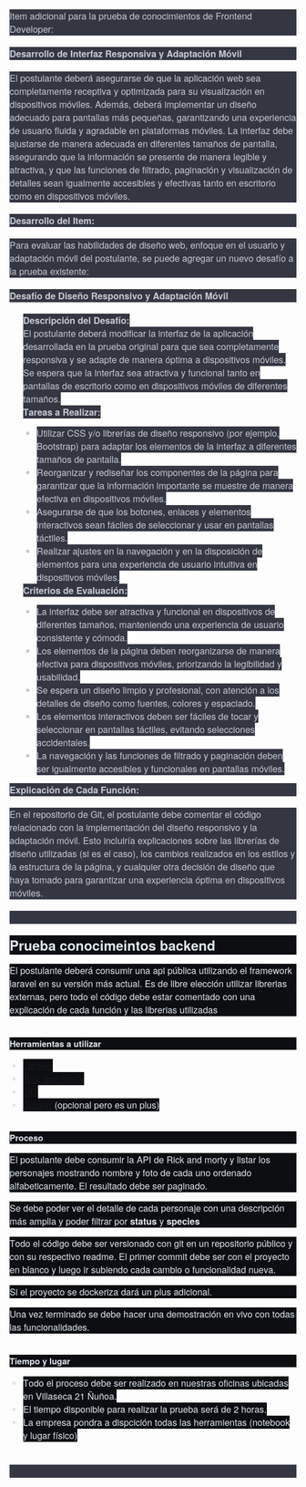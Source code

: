 <!DOCTYPE html PUBLIC "-//W3C//DTD HTML 4.01//EN" "http://www.w3.org/TR/html4/strict.dtd">
<html>
<head>
  <meta http-equiv="Content-Type" content="text/html; charset=utf-8">
  <meta http-equiv="Content-Style-Type" content="text/css">
  <title></title>
  <meta name="Generator" content="Cocoa HTML Writer">
  <meta name="CocoaVersion" content="1894.7">
  <style type="text/css">
    p.p1 {margin: 0.0px 0.0px 20.0px 0.0px; font: 16.0px 'Helvetica Neue'; color: #c7cbd3; -webkit-text-stroke: #c7cbd3; background-color: #343642}
    p.p3 {margin: 0.0px 0.0px 20.0px 0.0px; font: 16.0px 'Helvetica Neue'; color: #c7cbd3; -webkit-text-stroke: #c7cbd3; background-color: #343642; min-height: 18.0px}
    p.p5 {margin: 0.0px 0.0px 16.0px 0.0px; font: 16.0px 'Helvetica Neue'; color: #e0e8f0; -webkit-text-stroke: #e0e8f0; background-color: #0c0e12}
    p.p6 {margin: 0.0px 0.0px 0.0px 0.0px; line-height: 15.0px; font: 15.0px 'Helvetica Neue'; color: #e0e8f0; -webkit-text-stroke: #e0e8f0; min-height: 18.0px}
    p.p9 {margin: 0.0px 0.0px 0.0px 0.0px; line-height: 18.0px; font: 18.0px 'Helvetica Neue'; color: #e0e8f0; -webkit-text-stroke: #e0e8f0; min-height: 21.0px}
    li.li2 {margin: 0.0px 0.0px 0.0px 0.0px; font: 16.0px 'Helvetica Neue'; color: #c7cbd3; -webkit-text-stroke: #c7cbd3}
    li.li8 {margin: 0.0px 0.0px 0.0px 0.0px; font: 16.0px 'Helvetica Neue'; color: #e0e8f0; -webkit-text-stroke: #e0e8f0}
    span.s1 {font-kerning: none}
    span.s2 {background-color: #343642; -webkit-text-stroke: 0px #000000}
    span.s3 {font-kerning: none; background-color: #343642}
    span.s4 {background-color: #0c0e12; -webkit-text-stroke: 0px #000000}
    span.s5 {font-kerning: none; background-color: #0c0e12}
    span.s6 {font-kerning: none; color: #e0e8f0; background-color: #0c0e12; -webkit-text-stroke: 0px #e0e8f0}
    ul.ul1 {list-style-type: none}
    ul.ul2 {list-style-type: disc}
  </style>
</head>
<body>
<p class="p1"><span class="s1">Item adicional para la prueba de conocimientos de Frontend Developer:</span></p>
<p class="p1"><span class="s1"><b>Desarrollo de Interfaz Responsiva y Adaptación Móvil</b></span></p>
<p class="p1"><span class="s1">El postulante deberá asegurarse de que la aplicación web sea completamente receptiva y optimizada para su visualización en dispositivos móviles. Además, deberá implementar un diseño adecuado para pantallas más pequeñas, garantizando una experiencia de usuario fluida y agradable en plataformas móviles. La interfaz debe ajustarse de manera adecuada en diferentes tamaños de pantalla, asegurando que la información se presente de manera legible y atractiva, y que las funciones de filtrado, paginación y visualización de detalles sean igualmente accesibles y efectivas tanto en escritorio como en dispositivos móviles.</span></p>
<p class="p1"><span class="s1"><b>Desarrollo del Item:</b></span></p>
<p class="p1"><span class="s1">Para evaluar las habilidades de diseño web, enfoque en el usuario y adaptación móvil del postulante, se puede agregar un nuevo desafío a la prueba existente:</span></p>
<p class="p1"><span class="s1"><b>Desafío de Diseño Responsivo y Adaptación Móvil</b></span></p>
<ul class="ul1">
  <li class="li2"><span class="s2"><b></b></span><span class="s3"><b>Descripción del Desafío:</b></span><span class="s1"><br>
</span><span class="s3">El postulante deberá modificar la interfaz de la aplicación desarrollada en la prueba original para que sea completamente responsiva y se adapte de manera óptima a dispositivos móviles. Se espera que la interfaz sea atractiva y funcional tanto en pantallas de escritorio como en dispositivos móviles de diferentes tamaños.</span><span class="s1"><br>
</span></li>
  <li class="li2"><span class="s2"><b></b></span><span class="s3"><b>Tareas a Realizar:</b></span></li>
  <ul class="ul2">
    <li class="li2"><span class="s2"></span><span class="s3">Utilizar CSS y/o librerías de diseño responsivo (por ejemplo, Bootstrap) para adaptar los elementos de la interfaz a diferentes tamaños de pantalla.</span></li>
    <li class="li2"><span class="s2"></span><span class="s3">Reorganizar y rediseñar los componentes de la página para garantizar que la información importante se muestre de manera efectiva en dispositivos móviles.</span></li>
    <li class="li2"><span class="s2"></span><span class="s3">Asegurarse de que los botones, enlaces y elementos interactivos sean fáciles de seleccionar y usar en pantallas táctiles.</span></li>
    <li class="li2"><span class="s2"></span><span class="s3">Realizar ajustes en la navegación y en la disposición de elementos para una experiencia de usuario intuitiva en dispositivos móviles.</span></li>
  </ul>
  <li class="li2"><span class="s2"><b></b></span><span class="s3"><b>Criterios de Evaluación:</b></span></li>
  <ul class="ul2">
    <li class="li2"><span class="s2"></span><span class="s3">La interfaz debe ser atractiva y funcional en dispositivos de diferentes tamaños, manteniendo una experiencia de usuario consistente y cómoda.</span></li>
    <li class="li2"><span class="s2"></span><span class="s3">Los elementos de la página deben reorganizarse de manera efectiva para dispositivos móviles, priorizando la legibilidad y usabilidad.</span></li>
    <li class="li2"><span class="s2"></span><span class="s3">Se espera un diseño limpio y profesional, con atención a los detalles de diseño como fuentes, colores y espaciado.</span></li>
    <li class="li2"><span class="s2"></span><span class="s3">Los elementos interactivos deben ser fáciles de tocar y seleccionar en pantallas táctiles, evitando selecciones accidentales.</span></li>
    <li class="li2"><span class="s2"></span><span class="s3">La navegación y las funciones de filtrado y paginación deben ser igualmente accesibles y funcionales en pantallas móviles.</span></li>
  </ul>
</ul>
<p class="p1"><span class="s1"><b>Explicación de Cada Función:</b></span></p>
<p class="p1"><span class="s1">En el repositorio de Git, el postulante debe comentar el código relacionado con la implementación del diseño responsivo y la adaptación móvil. Esto incluiría explicaciones sobre las librerías de diseño utilizadas (si es el caso), los cambios realizados en los estilos y la estructura de la página, y cualquier otra decisión de diseño que haya tomado para garantizar una experiencia óptima en dispositivos móviles.</span></p>
<p class="p3"><span class="s1"></span><br></p>
<h1 style="margin: 0.0px 0.0px 16.0px 0.0px; line-height: 30.0px; font: 24.0px 'Helvetica Neue'; color: #e0e8f0; -webkit-text-stroke: #e0e8f0; background-color: #0c0e12"><span class="s1"><b>Prueba conocimeintos backend</b></span></h1>
<p class="p5"><span class="s1">El postulante deberá consumir una api pública utilizando el framework laravel en su versión más actual. Es de libre elección utilizar librerias externas, pero todo el código debe estar comentado con una explicación de cada función y las librerias utilizadas</span></p>
<p class="p6"><span class="s1"><b></b></span><br></p>
<h3 style="margin: 0.0px 0.0px 16.0px 0.0px; line-height: 18.0px; font: 15.0px 'Helvetica Neue'; color: #e0e8f0; -webkit-text-stroke: #e0e8f0; background-color: #0c0e12"><span class="s1"><b>Herramientas a utilizar</b></span></h3>
<ul class="ul2">
  <li class="li8"><span class="s4"><a href="https://laravel.com/"><span class="s1">Laravel</span></a></span></li>
  <li class="li8"><span class="s4"><a href="https://rickandmortyapi.com/"><span class="s1">Rick and morty</span></a></span></li>
  <li class="li8"><span class="s4"><a href="https://git-scm.com/"><span class="s1">GIT</span></a></span></li>
  <li class="li8"><span class="s4"><a href="https://www.docker.com/"><span class="s1">Docker</span></a></span><span class="s5"> (opcional pero es un plus)</span></li>
</ul>
<p class="p6"><span class="s1"><b></b></span><br></p>
<h3 style="margin: 0.0px 0.0px 16.0px 0.0px; line-height: 18.0px; font: 15.0px 'Helvetica Neue'; color: #e0e8f0; -webkit-text-stroke: #e0e8f0; background-color: #0c0e12"><span class="s1"><b>Proceso</b></span></h3>
<p class="p5"><span class="s1">El postulante debe consumir la API de <a href="https://rickandmortyapi.com/"><span class="s6">Rick and morty</span></a> y listar los personajes mostrando nombre y foto de cada uno ordenado alfabeticamente. El resultado debe ser paginado.</span></p>
<p class="p5"><span class="s1">Se debe poder ver el detalle de cada personaje con una descripción más amplia y poder filtrar por <b>status</b> y <b>species</b></span></p>
<p class="p5"><span class="s1">Todo el código debe ser versionado con git en un repositorio público y con su respectivo readme. El primer commit debe ser con el proyecto en blanco y luego ir subiendo cada cambio o funcionalidad nueva.</span></p>
<p class="p5"><span class="s1">Si el proyecto se dockeriza dará un plus adicional.</span></p>
<p class="p5"><span class="s1">Una vez terminado se debe hacer una demostración en vivo con todas las funcionalidades.</span></p>
<p class="p6"><span class="s1"><b></b></span><br></p>
<h3 style="margin: 0.0px 0.0px 16.0px 0.0px; line-height: 18.0px; font: 15.0px 'Helvetica Neue'; color: #e0e8f0; -webkit-text-stroke: #e0e8f0; background-color: #0c0e12"><span class="s1"><b>Tiempo y lugar</b></span></h3>
<ul class="ul2">
  <li class="li8"><span class="s4"></span><span class="s5">Todo el proceso debe ser realizado en nuestras oficinas ubicadas en Villaseca 21 Ñuñoa.</span></li>
  <li class="li8"><span class="s4"></span><span class="s5">El tiempo disponible para realizar la prueba será de 2 horas.</span></li>
  <li class="li8"><span class="s4"></span><span class="s5">La empresa pondra a dispcición todas las herramientas (notebook y lugar físico)</span></li>
</ul>
<p class="p9"><span class="s1"><b></b></span><br></p>
<p class="p3"><span class="s1"></span><br></p>
</body>
</html>
